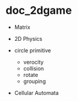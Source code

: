 # doc_2dgame


* Matrix 


* 2D Physics
 * circle primitive
   * verocity
   * collision
   * rotate
   * grouping
* Cellular Automata